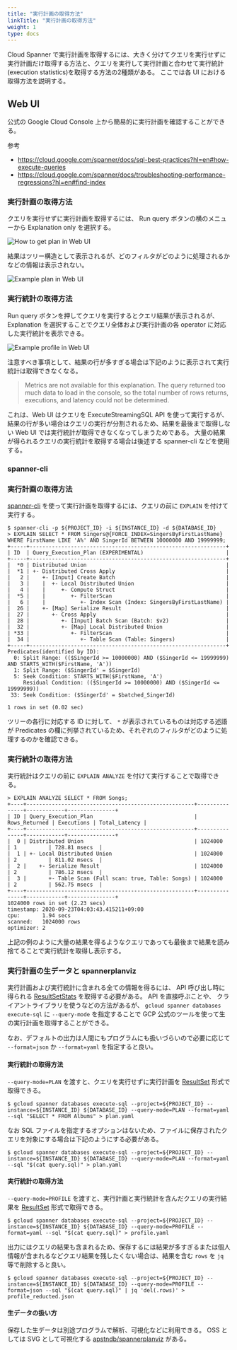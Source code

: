 ```yaml
---
title: "実行計画の取得方法"
linkTitle: "実行計画の取得方法"
weight: 1
type: docs
---
```


Cloud Spanner で実行計画を取得するには、大きく分けてクエリを実行せずに実行計画だけ取得する方法と、クエリを実行して実行計画と合わせて実行統計(execution statistics)を取得する方法の2種類がある。
ここでは各 UI における取得方法を説明する。

## Web UI

公式の Google Cloud Console 上から簡易的に実行計画を確認することができる。

参考

* https://cloud.google.com/spanner/docs/sql-best-practices?hl=en#how-execute-queries
* https://cloud.google.com/spanner/docs/troubleshooting-performance-regressions?hl=en#find-index

### 実行計画の取得方法

クエリを実行せずに実行計画を取得するには、 Run query ボタンの横のメニューから Explanation only を選択する。

![How to get plan in Web UI](/images/how-to-get-plan-webui.png)

結果はツリー構造として表示されるが、どのフィルタがどのように処理されるかなどの情報は表示されない。

![Example plan in Web UI](/images/example-plan-webui.png)

### 実行統計の取得方法

Run query ボタンを押してクエリを実行するとクエリ結果が表示されるが、 Explanation を選択することでクエリ全体および実行計画の各 operator に対応した実行統計を表示できる。

![Example profile in Web UI](/images/example-profile-webui.png)

注意すべき事項として、結果の行が多すぎる場合は下記のように表示されて実行統計は取得できなくなる。

>Metrics are not available for this explanation. The query returned too much data to load in the console, so the total number of rows returns, executions, and latency could not be determined.

これは、Web UI はクエリを ExecuteStreamingSQL API を使って実行するが、結果の行が多い場合はクエリの実行が分割されるため、結果を最後まで取得しない Web UI では実行統計が取得できなくなってしまうためである。
大量の結果が得られるクエリの実行統計を取得する場合は後述する spanner-cli などを使用する。

### spanner-cli

### 実行計画の取得方法

[spanner-cli](https://github.com/cloudspannerecosystem/spanner-cli) を使って実行計画を取得するには、クエリの前に `EXPLAIN` を付けて実行する。

```
$ spanner-cli -p ${PROJECT_ID} -i ${INSTANCE_ID} -d ${DATABASE_ID} 
> EXPLAIN SELECT * FROM Singers@{FORCE_INDEX=SingersByFirstLastName} WHERE FirstName LIKE 'A%' AND SingerId BETWEEN 10000000 AND 19999999;
+-----+--------------------------------------------------------------+
| ID  | Query_Execution_Plan (EXPERIMENTAL)                          |
+-----+--------------------------------------------------------------+
|  *0 | Distributed Union                                            |
|  *1 | +- Distributed Cross Apply                                   |
|   2 |    +- [Input] Create Batch                                   |
|   3 |    |  +- Local Distributed Union                             |
|   4 |    |     +- Compute Struct                                   |
|  *5 |    |        +- FilterScan                                    |
|   6 |    |           +- Index Scan (Index: SingersByFirstLastName) |
|  26 |    +- [Map] Serialize Result                                 |
|  27 |       +- Cross Apply                                         |
|  28 |          +- [Input] Batch Scan (Batch: $v2)                  |
|  32 |          +- [Map] Local Distributed Union                    |
| *33 |             +- FilterScan                                    |
|  34 |                +- Table Scan (Table: Singers)                |
+-----+--------------------------------------------------------------+
Predicates(identified by ID):
  0: Split Range: (($SingerId >= 10000000) AND ($SingerId <= 19999999) AND STARTS_WITH($FirstName, 'A'))
  1: Split Range: ($SingerId' = $SingerId)
  5: Seek Condition: STARTS_WITH($FirstName, 'A')
     Residual Condition: (($SingerId >= 10000000) AND ($SingerId <= 19999999))
 33: Seek Condition: ($SingerId' = $batched_SingerId)

1 rows in set (0.02 sec)
```

ツリーの各行に対応する ID に対して、 `*` が表示されているものは対応する述語が Predicates の欄に列挙されているため、それぞれのフィルタがどのように処理するのかを確認できる。

### 実行統計の取得方法

実行統計はクエリの前に `EXPLAIN ANALYZE` を付けて実行することで取得できる。

```
> EXPLAIN ANALYZE SELECT * FROM Songs;
+----+-----------------------------------------------------+---------------+------------+---------------+
| ID | Query_Execution_Plan                                | Rows_Returned | Executions | Total_Latency |
+----+-----------------------------------------------------+---------------+------------+---------------+
|  0 | Distributed Union                                   | 1024000       | 1          | 728.81 msecs  |
|  1 | +- Local Distributed Union                          | 1024000       | 2          | 811.02 msecs  |
|  2 |    +- Serialize Result                              | 1024000       | 2          | 786.12 msecs  |
|  3 |       +- Table Scan (Full scan: true, Table: Songs) | 1024000       | 2          | 562.75 msecs  |
+----+-----------------------------------------------------+---------------+------------+---------------+
1024000 rows in set (2.23 secs)
timestamp: 2020-09-23T04:03:43.415211+09:00
cpu:       1.94 secs
scanned:   1024000 rows
optimizer: 2
```

上記の例のように大量の結果を得るようなクエリであっても最後まで結果を読み捨てることで実行統計を取得し表示する。

### 実行計画の生データと spannerplanviz

実行計画および実行統計に含まれる全ての情報を得るには、 API 呼び出し時に得られる [ResultSetStats](https://cloud.google.com/spanner/docs/reference/rest/v1/ResultSetStats?hl=en) を取得する必要がある。
API を直接呼ぶことや、 クライアントライブラリを使うなどの方法があるが、 `gcloud spanner databases execute-sql` に `--query-mode` を指定することで GCP 公式のツールを使って生の実行計画を取得することができる。

なお、デフォルトの出力は人間にもプログラムにも扱いづらいので必要に応じて `--format=json` か `--format=yaml` を指定すると良い。

#### 実行統計の取得方法

`--query-mode=PLAN` を渡すと、クエリを実行せずに実行計画を [ResultSet](https://cloud.google.com/spanner/docs/reference/rest/v1/ResultSet?hl=en) 形式で取得できる。

```
$ gcloud spanner databases execute-sql --project=${PROJECT_ID} --instance=${INSTANCE_ID} ${DATABASE_ID} --query-mode=PLAN --format=yaml --sql "SELECT * FROM Albums" > plan.yaml
```

なお SQL ファイルを指定するオプションはないため、ファイルに保存されたクエリを対象にする場合は下記のようにする必要がある。

```
$ gcloud spanner databases execute-sql --project=${PROJECT_ID} --instance=${INSTANCE_ID} ${DATABASE_ID} --query-mode=PLAN --format=yaml --sql "$(cat query.sql)" > plan.yaml
```

#### 実行統計の取得方法

`--query-mode=PROFILE` を渡すと、実行計画と実行統計を含んだクエリの実行結果を [ResultSet](https://cloud.google.com/spanner/docs/reference/rest/v1/ResultSet?hl=en) 形式で取得できる。

```
$ gcloud spanner databases execute-sql --project=${PROJECT_ID} --instance=${INSTANCE_ID} ${DATABASE_ID} --query-mode=PROFILE --format=yaml --sql "$(cat query.sql)" > profile.yaml 
```

出力にはクエリの結果も含まれるため、保存するには結果が多すぎるまたは個人情報が含まれるなどクエリ結果を残したくない場合は、結果を含む `rows` を `jq` 等で削除すると良い。

```
$ gcloud spanner databases execute-sql --project=${PROJECT_ID} --instance=${INSTANCE_ID} ${DATABASE_ID} --query-mode=PROFILE --format=json --sql "$(cat query.sql)" | jq 'del(.rows)' > profile_reducted.json
```

#### 生データの扱い方

保存した生データは別途プログラムで解析、可視化などに利用できる。
OSS としては SVG として可視化する [apstndb/spannerplanviz](https://github.com/apstndb/spannerplanviz) がある。